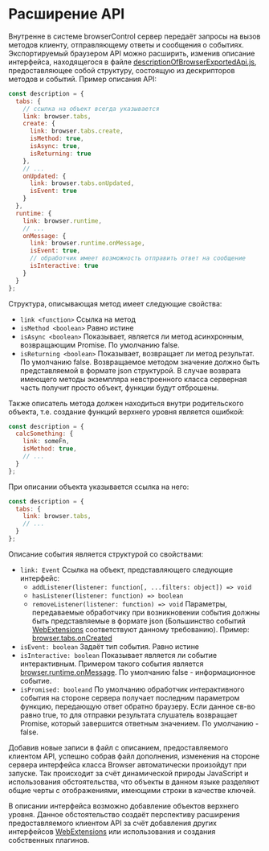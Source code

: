 ﻿# Расширение API

Внутренне в системе browserControl сервер передаёт запросы на вызов методов клиенту, отправляющему ответы и сообщения
о событиях. Экспортируемый браузером API можно расширить, изменив описание интерфейса, находящегося в файле
[descriptionOfBrowserExportedApi.js](/project/src/clientExtension/background/descriptionOfBrowserExportedApi.js),
предоставляющее собой структуру, состоящую из дескрипторов методов и событий.
Пример описания API:

```js
const description = {
  tabs: {
    // ссылка на объект всегда указывается
    link: browser.tabs,
    create: {
      link: browser.tabs.create,
      isMethod: true,
      isAsync: true,
      isReturning: true
    },
    // ...
    onUpdated: {
      link: browser.tabs.onUpdated,
      isEvent: true
    }
  },
  runtime: {
    link: browser.runtime,
    // ...
    onMessage: {
      link: browser.runtime.onMessage,
      isEvent: true,
      // обработчик имеет возможность отправить ответ на сообщение
      isInteractive: true
    }
  }
};
```

Структура, описывающая метод имеет следующие свойства:

* `link <function>` Ссылка на метод
* `isMethod <boolean>` Равно истине
* `isAsync <boolean>` Показывает, является ли метод асинхронным, возвращающим Promise. По умолчанию false.
* `isReturning <boolean>` Показывает, возвращает ли метод результат. По умолчанию false. Возвращаемое методом
значение должно быть представляемой в формате json структурой. В случае возврата имеющего методы экземпляра
невстроенного класса серверная часть получит просто объект, функции будут отброшены.

Также описатель метода должен находиться внутри родительского объекта, т.е. создание функций верхнего уровня
является ошибкой:

```js
const description = {
  calcSomething: {
    link: someFn,
    isMethod: true,
    // ...
  }
};
```

При описании объекта указывается ссылка на него:

```js
const description = {
  tabs: {
    link: browser.tabs,
    // ...
  }
};
```

Описание события является структурой со свойствами:

* `link: Event`
Ссылка на объект, представляющего следующие интерфейс:
    * `addListener(listener: function[, ...filters: object]) => void`
    * `hasListener(listener: function) => boolean`
    * `removeListener(listener: function) => void`
Параметры, передаваемые обработчику при возникновении события должны быть представляемые в формате json
(Большинство событий [WebExtensions] соответствуют данному требованию).
Пример: [browser.tabs.onCreated](https://developer.mozilla.org/en-US/docs/Mozilla/Add-ons/WebExtensions/API/Tabs/onCreated)
* `isEvent: boolean` Задаёт тип события. Равно истине
* `isInteractive: boolean` Показывает является ли событие интерактивным. Примером такого события является
[browser.runtime.onMessage](https://developer.mozilla.org/en-US/docs/Mozilla/Add-ons/WebExtensions/API/Runtime/onMessage).
По умолчанию false - информационное событие.
* `isPromised: booleand` По умолчанию обработчик интерактивного события на стороне сервера получает последним
параметром функцию, передающую ответ обратно браузеру. Если данное св-во равно true, то для отправки результата
слушатель возвращает Promise, который завершится ответным значением. По умолчанию - false.

Добавив новые записи в файл с описанием, предоставляемого клиентом API, успешно собрав файл дополнения, изменения
на стороне сервера интерфейса класса Browser автоматически произойдут при запуске. Так происходит за счёт
динамической природы JavaScript и использования обстоятельства, что объекты в данном языке разделяют общие черты с
отображениями, имеющими строки в качестве ключей.

В описании интерфейса возможно добавление объектов верхнего уровня. Данное обстоятельство создаёт перспективу
расширения предоставляемого клиентом API за счёт добавления других интерфейсов [WebExtensions] или использования и
создания собственных плагинов.

[WebExtensions]: https://developer.mozilla.org/en-US/docs/Mozilla/Add-ons/WebExtensions
